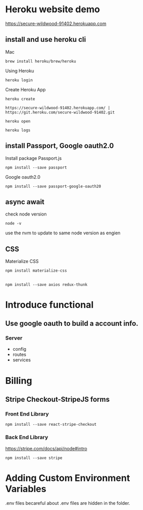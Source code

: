 # Heroku website demo
https://secure-wildwood-91402.herokuapp.com
## install and use heroku cli
Mac
```
brew install heroku/brew/heroku
```
Using Heroku
```
heroku login
```
Create Heroku App 
```
heroku create
```
```
https://secure-wildwood-91402.herokuapp.com/ | https://git.heroku.com/secure-wildwood-91402.git
```
```
heroku open
```
```
heroku logs
```
## install Passport, Google oauth2.0
Install package
Passport.js
```
npm install --save passport
```
Google oauth2.0
```
npm install --save passport-google-oauth20
```
## async await
check node version
```
node -v
```
use the nvm to update to same node version as engien 

## CSS
Materialize CSS
```
npm install materialize-css
```
##
```
npm install --save axios redux-thunk
```

# Introduce functional
## Use google oauth to build a account info.
### Server
* config
* routes
* services

# Billing
## Stripe Checkout-StripeJS forms
### Front End Library
```
npm install --save react-stripe-checkout
```
### Back End Library
https://stripe.com/docs/api/node#intro
```
npm install --save stripe
```
# Adding Custom Environment Variables
.env files 
becareful about .env files are hidden in the folder.